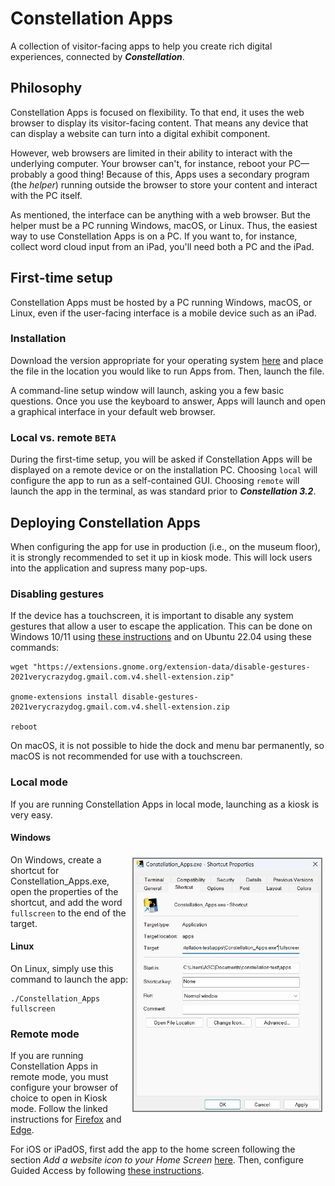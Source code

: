 # Constellation Apps
A collection of visitor-facing apps to help you create rich digital experiences, connected by **_Constellation_**.

## Philosophy
Constellation Apps is focused on flexibility. To that end, it uses the web browser to display its visitor-facing content. That means any device that can display a website can turn into a digital exhibit component.

However, web browsers are limited in their ability to interact with the underlying computer. Your browser can't, for instance, reboot your PC—probably a good thing! Because of this, Apps uses a secondary program (the _helper_) running outside the browser to store your content and interact with the PC itself.

As mentioned, the interface can be anything with a web browser. But the helper must be a PC running Windows, macOS, or Linux. Thus, the easiest way to use Constellation Apps is on a PC. If you want to, for instance, collect word cloud input from an iPad, you'll need both a PC and the iPad.

## First-time setup
Constellation Apps must be hosted by a PC running Windows, macOS, or Linux, even if the user-facing interface is a mobile device such as an iPad.

### Installation
Download the version appropriate for your operating system [here](https://cosmicchatter.org/constellation/constellation.html) and place the file in the location you would like to run Apps from. Then, launch the file.

A command-line setup window will launch, asking you a few basic questions. Once you use the keyboard to answer, Apps will launch and open a graphical interface in your default web browser.

### Local vs. remote `BETA`
During the first-time setup, you will be asked if Constellation Apps will be displayed on a remote device or on the installation PC. Choosing `local` will configure the app to run as a self-contained GUI. Choosing `remote` will launch the app in the terminal, as was standard prior to **_Constellation 3.2_**.

## Deploying Constellation Apps
When configuring the app for use in production (i.e., on the museum floor), it is strongly recommended to set it up in kiosk mode. This will lock users into the application and supress many pop-ups.

### Disabling gestures
If the device has a touchscreen, it is important to disable any system gestures that allow a user to escape the application. This can be done on Windows 10/11 using [these instructions](https://support.honeywellaidc.com/s/article/How-to-disable-touchscreen-edge-swipes-in-Windows-10) and on Ubuntu 22.04 using these commands:

```commandline
wget "https://extensions.gnome.org/extension-data/disable-gestures-2021verycrazydog.gmail.com.v4.shell-extension.zip"

gnome-extensions install disable-gestures-2021verycrazydog.gmail.com.v4.shell-extension.zip

reboot
```

On macOS, it is not possible to hide the dock and menu bar permanently, so macOS is not recommended for use with a touchscreen.

### Local mode
If you are running Constellation Apps in local mode, launching as a kiosk is very easy.

#### Windows 

<img src="_static/fullscreen_shortcut.jpg" style="width: 300px; float: right; border: 2px solid gray; margin: 5px;"></img>
On Windows, create a shortcut for Constellation_Apps.exe, open the properties of the shortcut, and add the word `fullscreen` to the end of the target.

#### Linux
On Linux, simply use this command to launch the app:

```commandline
./Constellation_Apps fullscreen
```

### Remote mode
If you are running Constellation Apps in remote mode, you must configure your browser of choice to open in Kiosk mode. Follow the linked instructions for [Firefox](https://support.mozilla.org/en-US/kb/firefox-enterprise-kiosk-mode) and [Edge](https://learn.microsoft.com/en-us/deployedge/microsoft-edge-configure-kiosk-mode).

For iOS or iPadOS, first add the app to the home screen following the section _Add a website icon to your Home Screen_ [here](https://support.apple.com/guide/iphone/bookmark-favorite-webpages-iph42ab2f3a7/ios). Then, configure Guided Access by following [these instructions](https://support.apple.com/en-us/HT202612).